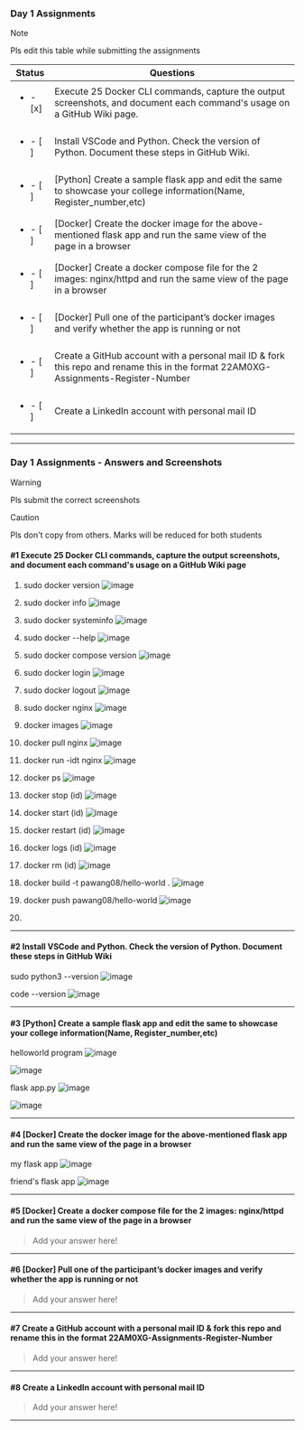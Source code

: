 ### Day 1 Assignments

> [!NOTE]
> Pls edit this table while submitting the assignments

| Status         | Questions     | 
|----------------|---------------|
| <ul><li>- [x] </li></ul> | Execute 25 Docker CLI commands, capture the output screenshots, and document each command's usage on a GitHub Wiki page. |
| <ul><li>- [ ] </li></ul> | Install VSCode and Python. Check the version of Python. Document these steps in GitHub Wiki. |
| <ul><li>- [ ] </li></ul> | [Python] Create a sample flask app and edit the same to showcase your college information(Name, Register_number,etc) |
| <ul><li>- [ ] </li></ul> | [Docker] Create the docker image for the above-mentioned flask app and run the same view of the page in a browser |
| <ul><li>- [ ] </li></ul> | [Docker] Create a docker compose file for the 2 images: nginx/httpd and run the same view of the page in a browser |
| <ul><li>- [ ] </li></ul> | [Docker] Pull one of the participant’s docker images and verify whether the app is running or not  |
| <ul><li>- [ ] </li></ul> | Create a GitHub account with a personal mail ID & fork this repo and rename this in the format 22AM0XG-Assignments-Register-Number  |
| <ul><li>- [ ] </li></ul> | Create a LinkedIn account with personal mail ID  |

***

### Day 1 Assignments - Answers and Screenshots

> [!WARNING]
> Pls submit the correct screenshots

> [!CAUTION]
> Pls don't copy from others. Marks will be reduced for both students

#### #1 Execute 25 Docker CLI commands, capture the output screenshots, and document each command's usage on a GitHub Wiki page
1) sudo docker version
![image](https://github.com/user-attachments/assets/2902533c-0569-45f7-bf32-120b4507c4f1)

2) sudo docker info
![image](https://github.com/user-attachments/assets/1b655381-bcfb-4862-b933-2a708355c6f2)

3) sudo docker systeminfo
![image](https://github.com/user-attachments/assets/46676842-be98-43d7-bc40-df98844e211a)

4) sudo docker --help
![image](https://github.com/user-attachments/assets/45f69653-78a4-4e3d-95bc-ff89aaedd4af)

5) sudo docker compose version
![image](https://github.com/user-attachments/assets/c0db1e06-40a3-4658-97c1-3934b5134e71)

6) sudo docker login
![image](https://github.com/user-attachments/assets/871da405-90fb-41a4-8876-215f28c90add)

7) sudo docker logout
![image](https://github.com/user-attachments/assets/947c380e-160e-47c1-9314-e1e5bce25627)

8) sudo docker nginx
![image](https://github.com/user-attachments/assets/3d56d340-0e60-4061-932c-ab82b8033f9a)

9) docker images
![image](https://github.com/user-attachments/assets/99f4de90-a80c-4083-a282-292abcbb4cfe)

10) docker pull nginx
![image](https://github.com/user-attachments/assets/0a1fa0e4-c9bc-42f0-8fcd-1d11c606c68b)

11) docker run -idt nginx
![image](https://github.com/user-attachments/assets/7b1083c1-36d8-4374-a4a0-715b0c678425)

12) docker ps
![image](https://github.com/user-attachments/assets/cc6a395d-9a86-4695-8204-adaa576ea814)

13) docker stop (id)
![image](https://github.com/user-attachments/assets/e519f75b-d512-4f50-b726-b6a02963b9f1)

14) docker start (id)
![image](https://github.com/user-attachments/assets/1226a714-bab1-4835-80a7-ac0b4bf53c25)

15) docker restart (id)
![image](https://github.com/user-attachments/assets/85b83022-0759-49e5-a38c-51eb13ce6008)

16) docker logs (id)
![image](https://github.com/user-attachments/assets/a2c2bf8d-c1d2-42e8-bbe3-c2162f24574b)

17) docker rm (id)
![image](https://github.com/user-attachments/assets/ca6a5aa3-3d61-47c0-9f1c-e15023bd7c33)

18) docker build -t pawang08/hello-world .
 ![image](https://github.com/user-attachments/assets/cc504ad6-40ff-4768-840d-96e7838c2e3b)

19) docker push pawang08/hello-world
![image](https://github.com/user-attachments/assets/86e501d1-99ac-4f9f-87fc-34954f59ec2c)

20) 













***

#### #2 Install VSCode and Python. Check the version of Python. Document these steps in GitHub Wiki

sudo python3 --version
![image](https://github.com/user-attachments/assets/e6736e79-2f5e-49fb-b1f6-510980e5fc3c)

code --version
![image](https://github.com/user-attachments/assets/e9cc99fc-4f42-4f15-b46d-ddc79ba0c904)



***

#### #3 [Python] Create a sample flask app and edit the same to showcase your college information(Name, Register_number,etc)
helloworld program
![image](https://github.com/user-attachments/assets/41f9fb1f-16d1-4441-8634-cbb68cf938d5)

![image](https://github.com/user-attachments/assets/8dab896f-4eb4-4b49-92ce-366b8d33feb7)


flask app.py
![image](https://github.com/user-attachments/assets/18090c6d-bf91-4830-8577-7302bcf741d0)

![image](https://github.com/user-attachments/assets/ca8831b0-e4e9-40b7-8d3b-a26eccb455f5)



***

#### #4 [Docker] Create the docker image for the above-mentioned flask app and run the same view of the page in a browser
my flask app
![image](https://github.com/user-attachments/assets/58fefe28-ef14-424f-a2dc-a1466b42ab51)

friend's flask app
![image](https://github.com/user-attachments/assets/6cd55c9c-7cca-42e5-b014-190fd10ef050)



***

#### #5 [Docker] Create a docker compose file for the 2 images: nginx/httpd and run the same view of the page in a browser
> Add your answer here!

***

#### #6 [Docker] Pull one of the participant’s docker images and verify whether the app is running or not
> Add your answer here!

***

#### #7 Create a GitHub account with a personal mail ID & fork this repo and rename this in the format 22AM0XG-Assignments-Register-Number
> Add your answer here!

***

#### #8 Create a LinkedIn account with personal mail ID
> Add your answer here!

***
